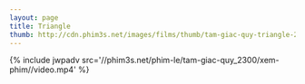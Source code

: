 ```yaml
---
layout: page
title: Triangle
thumb: http://cdn.phim3s.net/images/films/thumb/tam-giac-quy-triangle-2009.jpg
---
```

{% include jwpadv src='//phim3s.net/phim-le/tam-giac-quy_2300/xem-phim//video.mp4' %}